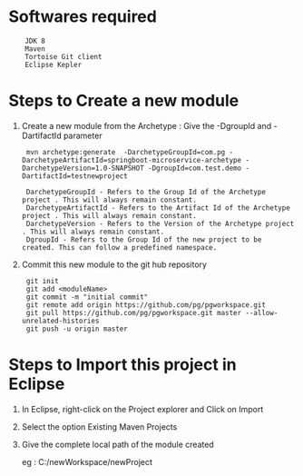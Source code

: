 # Softwares required

		JDK 8
		Maven
		Tortoise Git client
		Eclipse Kepler
		
# Steps to Create a new module
1. Create a new module from the Archetype : Give the -DgroupId and -DartifactId parameter 
	
		mvn archetype:generate  -DarchetypeGroupId=com.pg -DarchetypeArtifactId=springboot-microservice-archetype -DarchetypeVersion=1.0-SNAPSHOT -DgroupId=com.test.demo -DartifactId=testnewproject
		
		DarchetypeGroupId - Refers to the Group Id of the Archetype project . This will always remain constant.
		DarchetypeArtifactId - Refers to the Artifact Id of the Archetype project . This will always remain constant.
		DarchetypeVersion - Refers to the Version of the Archetype project . This will always remain constant.
		DgroupId - Refers to the Group Id of the new project to be created. This can follow a predefined namespace.

2. Commit this new module to the git hub repository
	
		git init
		git add <moduleName>
		git commit -m "initial commit"
		git remote add origin https://github.com/pg/pgworkspace.git
		git pull https://github.com/pg/pgworkspace.git master --allow-unrelated-histories
		git push -u origin master

		
# Steps to Import this project in Eclipse
1. In Eclipse, right-click on the Project explorer and Click on Import

2. Select the option Existing Maven Projects

3. Give the complete local path of the module created

	eg : C:/newWorkspace/newProject
